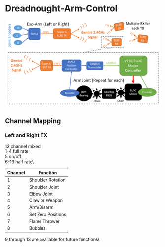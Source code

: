 # Dreadnought-Arm-Control

![Control Architecture Plan](/images/Armstrong_Control_Architecture.png)

## Channel Mapping

### Left and Right TX
12 channel mixed\
1-4 full rate\
5 on/off\
6-13 half rate\


| Channel | Function |
| --- | --- |
| 1 | Shoulder Rotation |
| 2 | Shoulder Joint |
| 3 | Elbow Joint |
| 4 | Claw or Weapon | 
| 5 | Arm/Disarm |
| 6 | Set Zero Positions |
| 7 | Flame Thrower |
| 8 | Bubbles |

9 through 13 are available for future functions\